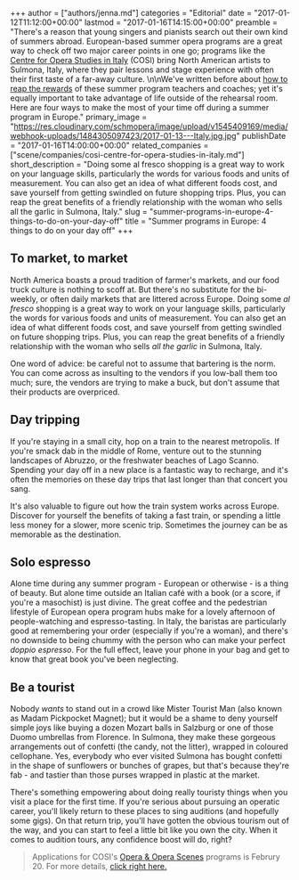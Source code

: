 +++
author = ["authors/jenna.md"]
categories = "Editorial"
date = "2017-01-12T11:12:00+00:00"
lastmod = "2017-01-16T14:15:00+00:00"
preamble = "There's a reason that young singers and pianists search out their own kind of summers abroad. European-based summer opera programs are a great way to check off two major career points in one go; programs like the [Centre for Opera Studies in Italy](http://www.co-si.com/) (COSI) bring North American artists to Sulmona, Italy, where they pair lessons and stage experience with often their first taste of a far-away culture. \n\nWe've written before about [how to reap the rewards](/how-to-make-the-most-of-your-summer-program/) of these summer program teachers and coaches; yet it's equally important to take advantage of life outside of the rehearsal room. Here are four ways to make the most of your time off during a summer program in Europe."
primary_image = "https://res.cloudinary.com/schmopera/image/upload/v1545409169/media/webhook-uploads/1484305097423/2017-01-13---Italy.jpg.jpg"
publishDate = "2017-01-16T14:00:00+00:00"
related_companies = ["scene/companies/cosi-centre-for-opera-studies-in-italy.md"]
short_description = "Doing some al fresco shopping is a great way to work on your language skills, particularly the words for various foods and units of measurement. You can also get an idea of what different foods cost, and save yourself from getting swindled on future shopping trips. Plus, you can reap the great benefits of a friendly relationship with the woman who sells all the garlic in Sulmona, Italy."
slug = "summer-programs-in-europe-4-things-to-do-on-your-day-off"
title = "Summer programs in Europe: 4 things to do on your day off"
+++

## To market, to market

North America boasts a proud tradition of farmer's markets, and our food truck culture is nothing to scoff at. But there's no substitute for the bi-weekly, or often daily markets that are littered across Europe. Doing some *al fresco* shopping is a great way to work on your language skills, particularly the words for various foods and units of measurement. You can also get an idea of what different foods cost, and save yourself from getting swindled on future shopping trips. Plus, you can reap the great benefits of a friendly relationship with the woman who sells *all the garlic* in Sulmona, Italy.

One word of advice: be careful not to assume that bartering is the norm. You can come across as insulting to the vendors if you low-ball them too much; sure, the vendors are trying to make a buck, but don't assume that their products are overpriced.

## Day tripping

If you're staying in a small city, hop on a train to the nearest metropolis. If you're smack dab in the middle of Rome, venture out to the stunning landscapes of Abruzzo, or the freshwater beaches of Lago Scanno. Spending your day off in a new place is a fantastic way to recharge, and it's often the memories on these day trips that last longer than that concert you sang. 

It's also valuable to figure out how the train system works across Europe. Discover for yourself the benefits of taking a fast train, or spending a little less money for a slower, more scenic trip. Sometimes the journey can be as memorable as the destination.

## Solo espresso 

Alone time during any summer program - European or otherwise - is a thing of beauty. But alone time outside an Italian café with a book (or a score, if you're a masochist) is just divine. The great coffee and the pedestrian lifestyle of European opera program hubs make for a lovely afternoon of people-watching and espresso-tasting. In Italy, the baristas are particularly good at remembering your order (especially if you're a woman), and there's no downside to being chummy with the person who can make your perfect *doppio espresso*. For the full effect, leave your phone in your bag and get to know that great book you've been neglecting.

## Be a tourist

Nobody *wants* to stand out in a crowd like Mister Tourist Man (also known as Madam Pickpocket Magnet); but it would be a shame to deny yourself simple joys like buying a dozen Mozart balls in Salzburg or one of those Duomo umbrellas from Florence. In Sulmona, they make these gorgeous arrangements out of confetti (the candy, not the litter), wrapped in coloured cellophane. Yes, everybody who ever visited Sulmona has bought confetti in the shape of sunflowers or bunches of grapes, but that's because they're fab - and tastier than those purses wrapped in plastic at the market.

There's something empowering about doing really touristy things when you visit a place for the first time. If you're serious about pursuing an operatic career, you'll likely return to these places to sing auditions (and hopefully some gigs). On that return trip, you'll have gotten the obvious tourism out of the way, and you can start to feel a little bit like you own the city. When it comes to audition tours, any confidence boost will do, right?

>Applications for COSI's [Opera & Opera Scenes](https://www.yaptracker.com/applications/cosi-2017) programs is Februry 20. For more details, [click right here.](https://www.yaptracker.com/applications/cosi-2017)
